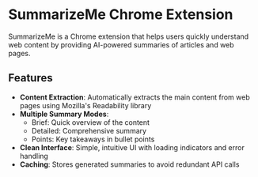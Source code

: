 # SummarizeMe Chrome Extension

SummarizeMe is a Chrome extension that helps users quickly understand web content by providing AI-powered summaries of articles and web pages.

## Features

- **Content Extraction**: Automatically extracts the main content from web pages using Mozilla's Readability library
- **Multiple Summary Modes**:
  - Brief: Quick overview of the content
  - Detailed: Comprehensive summary
  - Points: Key takeaways in bullet points
- **Clean Interface**: Simple, intuitive UI with loading indicators and error handling
- **Caching**: Stores generated summaries to avoid redundant API calls